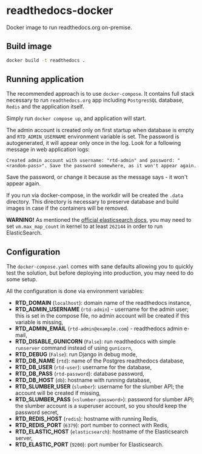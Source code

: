 # readthedocs-docker

Docker image to run readthedocs.org on-premise.

## Build image

```bash
docker build -t readthedocs .
```

## Running application

The recommended approach is to use `docker-compose`. It contains full stack necessary to
run `readthedocs.org` app including `PostgresSQL` database, `Redis` and the application itself.

Simply run `docker compose up`, and application will start.

The admin account is created only on first startup when database is empty and `RTD_ADMIN_USERNAME` 
environment variable is set. The password is autogenerated, it will appear only once in the log.
Look for a following message in web application logs:  
```
Created admin account with username: "rtd-admin" and password: "<random-pass>". Save the password somewhere, as it won't appear again.
```

Save the password, or change it because as the message says - it won't appear again.

If you run via docker-compose, in the workdir will be created the `.data` directory. 
This directory is necessary to preserve database and build images in case if the containers
will be removed.

**WARNING!** As mentioned the [official elasticsearch docs](https://www.elastic.co/guide/en/elasticsearch/reference/current/docker.html#docker-cli-run-prod-mode),
you may need to set `vm.max_map_count` in kernel to at least `262144` in order to run ElasticSearch.

## Configuration

The `docker-compose.yaml` comes with sane defaults allowing you to quickly test the solution,
but before deploying into production, you may need to do some setup.

All the configuration is done via environment variables:

- **RTD_DOMAIN** (`localhost`): domain name of the readthedocs instance,
- **RTD_ADMIN_USERNAME** (`rtd-admin`) - username for the admin user; this is set in the compose
    file, no admin account will be created if this variable is missing,
- **RTD_ADMIN_EMAIL** (`rtd-admin@example.com`) - readthedocs admin e-mail,
- **RTD_DISABLE_GUNICORN** (`False`): run readthedocs with simple `runserver` command instead 
    of using `gunicorn`,
- **RTD_DEBUG** (`False`): run Django in debug mode,
- **RTD_DB_NAME** (`rtd`): name of the Postgres readthedocs database,
- **RTD_DB_USER** (`rtd-user`): username for the database,
- **RTD_DB_PASS** (`rtd-password`): database password,
- **RTD_DB_HOST** (`db`): hostname with running database,
- **RTD_SLUMBER_USER** (`slumber`): username for the slumber API; the account will be created
    if missing,
- **RTD_SLUMBER_PASS** (`<slumber-password>`): password for slumber API; the slumber account is
    a superuser account, so you should keep the password secret,
- **RTD_REDIS_HOST** (`redis`): hostname with running Redis,
- **RTD_REDIS_PORT** (`6379`): port number to connect with Redis,
- **RTD_ELASTIC_HOST** (`elasticsearch`): hostname of the Elasticsearch server,
- **RTD_ELASTIC_PORT** (`9200`): port number for Elasticsearch.
